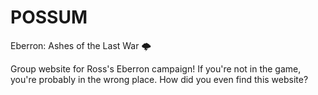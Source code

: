# POSSUM
Eberron: Ashes of the Last War 🌩

Group website for Ross's Eberron campaign! If you're not in the game, you're probably in the wrong place. How did you even find this website? 
